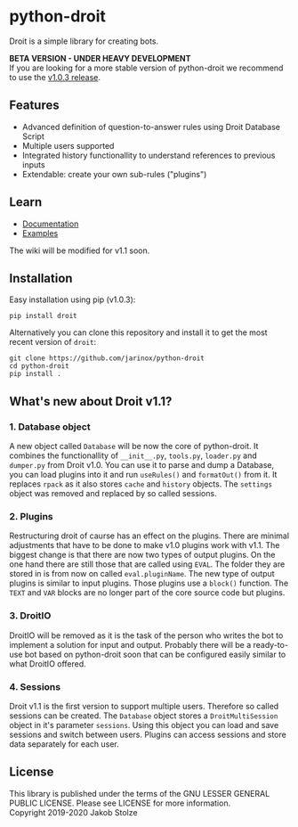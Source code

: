 # python-droit
Droit is a simple library for creating bots.

**BETA VERSION - UNDER HEAVY DEVELOPMENT**  
If you are looking for a more stable version of python-droit we recommend to use the [v1.0.3 release](https://github.com/jarinox/python-droit/releases/tag/v1.0.3).

## Features
- Advanced definition of question-to-answer rules using Droit Database Script
- Multiple users supported
- Integrated history functionallity to understand references to previous inputs
- Extendable: create your own sub-rules ("plugins")

## Learn
- [Documentation](https://github.com/jarinox/python-droit/blob/master/docs/docs.md)
- [Examples](https://github.com/jarinox/python-droit/blob/master/sample/)

The wiki will be modified for v1.1 soon.

## Installation
Easy installation using pip (v1.0.3):
```
pip install droit
```
Alternatively you can clone this repository and install it to get the most recent version of `droit`:
```
git clone https://github.com/jarinox/python-droit
cd python-droit
pip install .
```

## What's new about Droit v1.1?
### 1. Database object
A new object called `Database` will be now the core of python-droit. It combines the functionallity of `__init__.py`, `tools.py`, `loader.py` and `dumper.py` from Droit v1.0. You can use it to parse and dump a Database, you can load plugins into it and run `useRules()` and `formatOut()` from it. It replaces `rpack` as it also stores `cache` and `history` objects. The `settings` object was removed and replaced by so called sessions.

### 2. Plugins
Restructuring droit of caurse has an effect on the plugins. There are minimal adjustments that have to be done to make v1.0 plugins work with v1.1. The biggest change is that there are now two types of output plugins. On the one hand there are still those that are called using `EVAL`. The folder they are stored in is from now on called `eval.pluginName`. The new type of output plugins is similar to input plugins. Those plugins use a `block()` function. The `TEXT` and `VAR` blocks are no longer part of the core source code but plugins.

### 3. DroitIO
DroitIO will be removed as it is the task of the person who writes the bot to implement a solution for input and output. Probably there will be a ready-to-use bot based on python-droit soon that can be configured easily similar to what DroitIO offered.

### 4. Sessions
Droit v1.1 is the first version to support multiple users. Therefore so called sessions can be created. The `Database` object stores a `DroitMultiSession` object in it's parameter `sessions`. Using this object you can load and save sessions and switch between users. Plugins can access sessions and store data separately for each user.
  
## License
This library is published under the terms of the GNU LESSER GENERAL PUBLIC LICENSE. Please see LICENSE for more information.  
Copyright 2019-2020 Jakob Stolze
